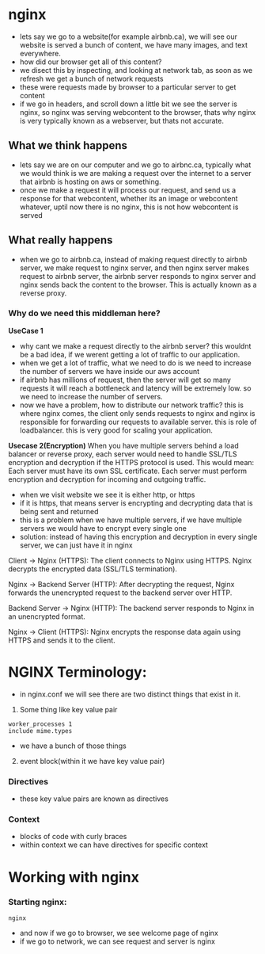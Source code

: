 # nginx
- lets say we go to a website(for example airbnb.ca), we will see our website is served a bunch of content, we have many images, and text everywhere.
- how did our browser get all of this content?
- we disect this by inspecting, and looking at network tab, as soon as we refresh we get a bunch of network requests
- these were requests made by browser to a particular server to get content
- if we go in headers, and scroll down a little bit we see the server is nginx, so nginx was serving webcontent to the browser, thats why nginx is very typically known as a webserver, but thats not accurate.

## What we think happens
- lets say we are on our computer and we go to airbnc.ca, typically what we would think is we are making a request over the internet to a server that airbnb is hosting on aws or something.
- once we make a request it will process our request, and send us a response for that webcontent, whether its an image or webcontent whatever, uptil now there is no nginx, this is not how webcontent is served

## What really happens
- when we go to airbnb.ca, instead of making request directly to airbnb server, we make request to nginx server, and then nginx server makes request to airbnb server, the airbnb server responds to nginx server and nginx sends back the content to the browser. This is actually known as a reverse proxy.

### Why do we need this middleman here?
**UseCase 1**
- why cant we make a request directly to the airbnb server? this wouldnt be a bad idea, if we werent getting a lot of traffic to our application.
- when we get a lot of traffic, what we need to do is we need to increase the number of servers we have inside our aws account
- if airbnb has millions of request, then the server will get so many requests it will reach a bottleneck and latency will be extremely low. so we need to increase the number of servers.
- now we have a problem, how to distribute our network traffic? this is where nginx comes, the client only sends requests to nginx and nginx is responsible for forwarding our requests to available server. this is role of loadbalancer. this is very good for scaling your application.


**Usecase 2(Encryption)**
When you have multiple servers behind a load balancer or reverse proxy, each server would need to handle SSL/TLS encryption and decryption if the HTTPS protocol is used. This would mean:
Each server must have its own SSL certificate.
Each server must perform encryption and decryption for incoming and outgoing traffic.

- when we visit website we see it is either http, or https
- if it is https, that means server is encrypting and decrypting data that is being sent and returned
- this is a problem when we have multiple servers, if we have multiple servers we would have to encrypt every single one
- solution: instead of having this encryption and decryption in every single server, we can just have it in nginx

Client → Nginx (HTTPS): The client connects to Nginx using HTTPS. Nginx decrypts the encrypted data (SSL/TLS termination).

Nginx → Backend Server (HTTP): After decrypting the request, Nginx forwards the unencrypted request to the backend server over HTTP.

Backend Server → Nginx (HTTP): The backend server responds to Nginx in an unencrypted format.

Nginx → Client (HTTPS): Nginx encrypts the response data again using HTTPS and sends it to the client.


# NGINX Terminology:
- in nginx.conf we will see there are two distinct things that exist in it.
1) Some thing like key value pair
```
worker_processes 1
include mime.types
```
- we have a bunch of those things

2) event block(within it we have key value pair)

### Directives
- these key value pairs are known as directives


### Context
- blocks of code with curly braces
- within context we can have directives for specific context


# Working with nginx
### Starting nginx:
```nginx```
- and now if we go to browser, we see welcome page of nginx
- if we go to network, we can see request and server is nginx
